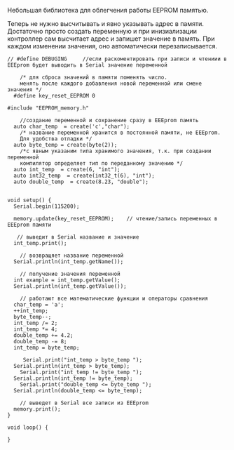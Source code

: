 Небольшая библиотека для облегчения работы EEPROM памятью.

Теперь не нужно высчитывать и явно указывать адрес в памяти. Достаточно проcто создать переменную 
и при инизиализации контроллер сам высчитает адрес и запишет значение в память.
При каждом изменении значения, оно автоматически перезаписывается.

````
// #define DEBUGING     //если раскоментировать при записи и чтениии в EEEprom будет выводить в Serial значение переменной  
    
    /* для сброса значений в памяти поменять число. 
    менять после каждого добавления новой переменной или смене значения */
  #define key_reset_EEPROM 0   

#include "EEPROM_memory.h"

    //создание переменной и сохранение сразу в EEEprom память
  auto char_temp  = create('c',"char");      
    /* название переменной хранится в постоянной памяти, не EEEprom.
    Для удобства отладки */
  auto byte_temp = create(byte(2));          
    /*с явным указаним типа хранимого значения, т.к. при создании переменной 
    компилятор определяет тип по переданному значению */
  auto int_temp  = create(6, "int");  
  auto int32_temp  = create(int32_t(6), "int");  
  auto double_temp  = create(8.23, "double");


void setup() {
  Serial.begin(115200);

  memory.update(key_reset_EEPROM);    // чтение/запись переменных в EEEprom памяти
  
   // выведит в Serial название и значение
  int_temp.print(); 

    // возвращяет название переменной
  Serial.println(int_temp.getName()); 

    // получение значения переменной
  int example = int_temp.getValue();
  Serial.println(int_temp.getValue());
  
    // работают все математические функции и операторы сравнения
  char_temp = 'a';
  ++int_temp;
  byte_temp--;
  int_temp /= 2;
  int_temp *= 4;
  double_temp += 4.2;
  double_temp -= 8;
  int_temp = byte_temp;

     Serial.print("int_temp > byte_temp ");
  Serial.println(int_temp > byte_temp);
    Serial.print("int_temp != byte_temp ");
  Serial.println(int_temp != byte_temp);
    Serial.print("double_temp <= byte_temp ");
  Serial.println(double_temp <= byte_temp);
  
    // выведет в Serial все записи из EEEprom
  memory.print(); 
}

void loop() {
 
}
````

